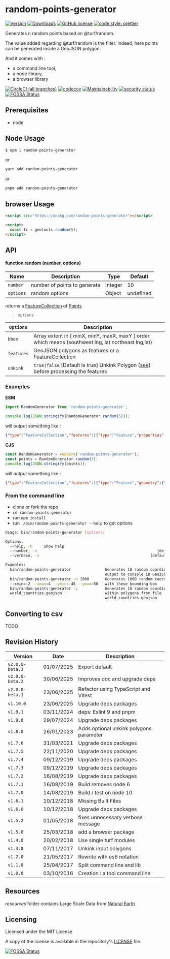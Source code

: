 # random-points-generator

[![Version](https://img.shields.io/npm/v/random-points-generator.svg)](https://www.npmjs.com/package/random-points-generator)
[![Downloads](https://img.shields.io/npm/dw/random-points-generator)](https://www.npmjs.com/package/random-points-generator)
[![GitHub license](https://img.shields.io/github/license/tsamaya/random-points-generator)](https://github.com/tsamaya/random-points-generator/blob/master/LICENSE)
[![code style: prettier](https://img.shields.io/badge/code_style-prettier-ff69b4.svg?style=flat-square)](https://github.com/prettier/prettier)

Generates _n_ random points based on @turf/random.

The value added regarding @turf/random is the filter. Indeed, here points can be generated inside a GeoJSON polygon.

And it comes with :

- a command line tool,
- a node library,
- a browser library

[![CircleCI (all branches)](https://img.shields.io/circleci/project/github/tsamaya/random-points-generator.svg)](https://circleci.com/gh/tsamaya/random-points-generator)
[![codecov](https://codecov.io/gh/tsamaya/random-points-generator/branch/master/graph/badge.svg)](https://codecov.io/gh/tsamaya/random-points-generator)
[![Maintainability](https://api.codeclimate.com/v1/badges/d34f510268c181e7c6f6/maintainability)](https://codeclimate.com/github/tsamaya/random-points-generator/maintainability)
[![security status](https://www.meterian.io/badge/gh/tsamaya/random-points-generator/security?branch=master)](https://www.meterian.io/report/gh/tsamaya/random-points-generator)
[![FOSSA Status](https://app.fossa.com/api/projects/git%2Bgithub.com%2Ftsamaya%2Frandom-points-generator.svg?type=shield)](https://app.fossa.com/projects/git%2Bgithub.com%2Ftsamaya%2Frandom-points-generator?ref=badge_shield)

## Prerequisites

- node

## Node Usage

```sh
$ npm i random-points-generator
```

or

```sh
yarn add random-points-generator
```

or

```sh
pnpm add random-points-generator
```

## browser Usage

```html
<script src="https://unpkg.com/random-points-generator"></script>

<script>
  const fc = geotools.random(5);
</script>
```

## API

#### function random (number, options)

| Name      | Description                  | Type    | Default   |
| --------- | ---------------------------- | ------- | --------- |
| `number`  | number of points to generate | Integer | 10        |
| `options` | random options               | Object  | undefined |

returns a [FeatureCollection](https://tools.ietf.org/html/rfc7946#section-3.3) of [Points](https://datatracker.ietf.org/doc/html/rfc7946#section-3.1.2)

> `options`

| `Options`  | Description                                                                                                                      |
| ---------- | -------------------------------------------------------------------------------------------------------------------------------- |
| `bbox`     | Array<number> extent in [ minX, minY, maxX, maxY ] order which means (southwest lng, lat northeast lng,lat)                      |
| `features` | GeoJSON polygons as features or a FeatureCollection                                                                              |
| `unkink`   | `true\|false` [Default is true] Unkink Polygon ([see](https://turfjs.org/docs/api/unkinkPolygon)) before processing the features |

### Examples

**ESM**

```javascript
import RandomGenerator from 'random-points-generator';

console.log(JSON.stringify(RandomGenerator.random(5)));
```

will output something like :

```JSON
{"type":"FeatureCollection","features":[{"type":"Feature","properties":{},"geometry":{"type":"Point","coordinates":[-57.67197760979268,42.78314165298585]}},{"type":"Feature","properties":{},"geometry":{"type":"Point","coordinates":[72.83765393077084,-59.52263527885765]}},{"type":"Feature","properties":{},"geometry":{"type":"Point","coordinates":[54.502068476617396,-60.928402442511306]}},{"type":"Feature","properties":{},"geometry":{"type":"Point","coordinates":[-22.331900675385647,39.51543790400138]}},{"type":"Feature","properties":{},"geometry":{"type":"Point","coordinates":[-149.45526699981158,-74.96319889821024]}}]}
```

**CJS**

```javascript
const RandomGenerator = require('random-points-generator');
const points = RandomGenerator.random(3);
console.log(JSON.stringify(points));
```

will output something like :

```JSON
{"type":"FeatureCollection","features":[{"type":"Feature","geometry":{"type":"Point","coordinates":[126.41316810428155,-47.548372609587574]},"properties":{}},{"type":"Feature","geometry":{"type":"Point","coordinates":[97.69989737806617,-47.200575920302434]},"properties":{}},{"type":"Feature","geometry":{"type":"Point","coordinates":[24.264802630637277,72.69680002654108]},"properties":{}}]}
```

### From the command line

- clone or fork the repo
- `cd random-points-generator`
- run `npm install`
- run `./bin/random-points-generator --help` to get options

```bash
Usage: bin/random-points-generator [options]

Options:
  --help, -h     Show help                                             [boolean]
  --number, -n                                                     [default: 10]
  --verbose, -v                                                 [default: false]

Examples:
  bin/random-points-generator               Generates 10 random coordinates,
                                            output to console in GeoJSON format
  bin/random-points-generator -n 1000       Generates 1000 random coordinates
  --xmin=-2 --xmax=4 --ymin=-45 --ymax=50   with these bounding box
  bin/random-points-generator -i            Generates 10 random coordinates
  world_countries.geojson                   within polygons from file
                                            world_countries.geojson
```

## Converting to csv

TODO

## Revision History

| Version         | Date       | Description                             |
| --------------- | ---------- | --------------------------------------- |
| `v2.0.0-beta.3` | 01/07/2025 | Export default                          |
| `v2.0.0-beta.2` | 30/06/2025 | Improves doc and upgrade deps           |
| `v2.0.0-beta.1` | 23/06/2025 | Refactor using TypeScript and Vitest    |
| `v1.10.0`       | 23/06/2025 | Upgrade deps packages                   |
| `v1.9.1`        | 03/11/2024 | deps: Eslint 9 and pnpm                 |
| `v1.9.0`        | 29/07/2024 | Upgrade deps packages                   |
| `v1.8.0`        | 26/01/2023 | Adds optional unkink polygons parameter |
| `v1.7.6`        | 31/03/2021 | Upgrade deps packages                   |
| `v1.7.5`        | 22/11/2020 | Upgrade deps packages                   |
| `v1.7.4`        | 09/12/2019 | Upgrade deps packages                   |
| `v1.7.3`        | 09/12/2019 | Upgrade deps packages                   |
| `v1.7.2`        | 16/08/2019 | Upgrade deps packages                   |
| `v1.7.1`        | 16/08/2019 | Build removes node 6                    |
| `v1.7.0`        | 14/08/2019 | Build / test on node 10                 |
| `v1.6.1`        | 10/12/2018 | Missing Built Files                     |
| `v1.6.0`        | 10/12/2018 | Upgrade deps packages                   |
| `v1.5.2`        | 01/05/2018 | fixes unnecessary verbose message       |
| `v1.5.0`        | 25/03/2018 | add a browser package                   |
| `v1.4.0`        | 20/02/2018 | Use single turf modules                 |
| `v1.3.0`        | 07/11/2017 | Unkink input polygons                   |
| `v1.2.0`        | 21/05/2017 | Rewrite with es6 notation               |
| `v1.1.0`        | 25/04/2017 | Split command line and lib              |
| `v1.0.0`        | 03/10/2016 | Creation : a tool command line          |

## Resources

_resources_ folder contains Large Scale Data from [Natural Earth](http://www.naturalearthdata.com/)

## Licensing

Licensed under the MIT License

A copy of the license is available in the repository's [LICENSE](LICENSE) file.

[![FOSSA Status](https://app.fossa.com/api/projects/git%2Bgithub.com%2Ftsamaya%2Frandom-points-generator.svg?type=large)](https://app.fossa.com/projects/git%2Bgithub.com%2Ftsamaya%2Frandom-points-generator?ref=badge_large)
